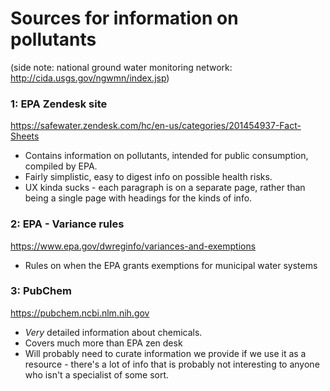 # Sources for information on pollutants

(side note: national ground water monitoring network: http://cida.usgs.gov/ngwmn/index.jsp)


### 1: EPA Zendesk site
https://safewater.zendesk.com/hc/en-us/categories/201454937-Fact-Sheets

* Contains information on pollutants, intended for public consumption, compiled by EPA.
* Fairly simplistic, easy to digest info on possible health risks.
* UX kinda sucks - each paragraph is on a separate page, rather than being a single page with headings for the kinds of info.

### 2: EPA - Variance rules
https://www.epa.gov/dwreginfo/variances-and-exemptions

* Rules on when the EPA grants exemptions for municipal water systems

### 3: PubChem
https://pubchem.ncbi.nlm.nih.gov

* _Very_ detailed information about chemicals.
* Covers much more than EPA zen desk
* Will probably need to curate information we provide if we use it as a resource - there's a lot of info that is probably not interesting to anyone who isn't a specialist of some sort.

 
